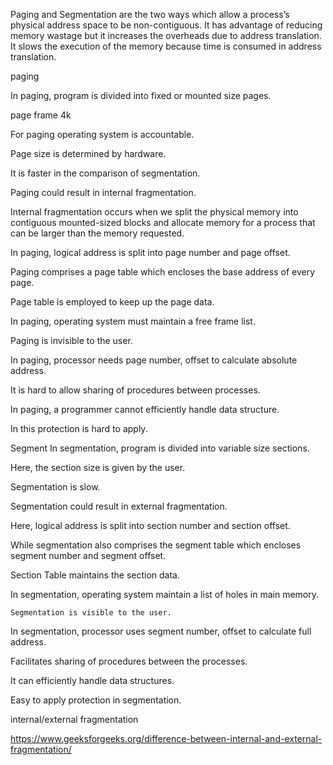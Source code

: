 Paging and Segmentation are the two ways which allow a process’s physical address space to be non-contiguous. It has advantage of reducing memory wastage but it increases the overheads due to address translation. It slows the execution of the memory because time is consumed in address translation. 


paging 

In paging, program is divided into fixed or mounted size pages.

page frame 4k

For paging operating system is accountable.

Page size is determined by hardware.

It is faster in the comparison of segmentation.

Paging could result in internal fragmentation.

Internal fragmentation occurs when we split the physical memory into contiguous mounted-sized blocks and allocate memory for a process that can be larger than the memory requested. 

In paging, logical address is split into page number and page offset.

Paging comprises a page table which encloses the base address of every page.

Page table is employed to keep up the page data.

In paging, operating system must maintain a free frame list.

Paging is invisible to the user.


In paging, processor needs page number, offset to calculate absolute address.


It is hard to allow sharing of procedures between processes. 


In paging, a programmer cannot efficiently handle data structure.


In this protection is hard to apply.




Segment
In segmentation, program is divided into variable size sections.

Here, the section size is given by the user.

Segmentation is slow.

Segmentation could result in external fragmentation.

Here, logical address is split into section number and section offset.

While segmentation also comprises the segment table which encloses segment number and segment offset.

Section Table maintains the section data.

In segmentation, operating system maintain a list of holes in main memory.


	Segmentation is visible to the user.

In segmentation, processor uses segment number, offset to calculate full address.

Facilitates sharing of procedures between the processes.

It can efficiently handle data structures.

Easy to apply protection in segmentation.

internal/external fragmentation 

https://www.geeksforgeeks.org/difference-between-internal-and-external-fragmentation/

